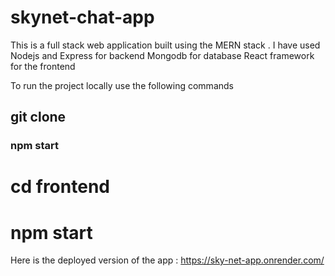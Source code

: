 # skynet-chat-app
This is a full stack web application built using the MERN stack .
I have used 
Nodejs and Express for backend 
Mongodb for database
React framework for the frontend 

To run the project locally use the following commands 
## git clone <url of the repository>
### npm start
# cd frontend
# npm start

Here is the deployed version of the app : https://sky-net-app.onrender.com/
